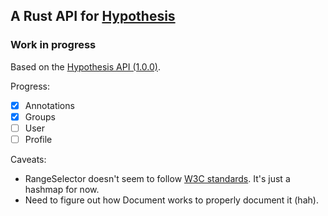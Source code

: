 ## A Rust API for [Hypothesis](https://web.hypothes.is/)
### Work in progress

Based on the [Hypothesis API (1.0.0)](https://h.readthedocs.io/en/latest/api-reference/v1/).

Progress:
- [X] Annotations
- [X] Groups
- [ ] User
- [ ] Profile

Caveats:
- RangeSelector doesn't seem to follow [W3C standards](https://www.w3.org/TR/annotation-model/#range-selector). It's just a hashmap for now.
- Need to figure out how Document works to properly document it (hah).

 
